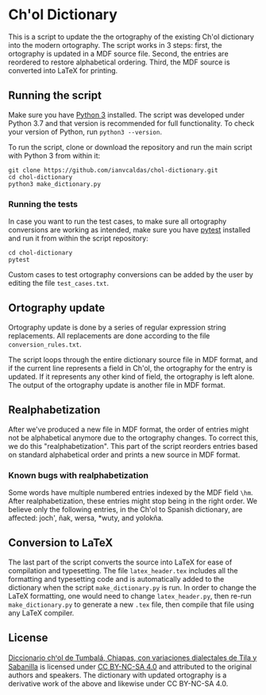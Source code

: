 
Ch'ol Dictionary
================

This is a script to update the the ortography of the existing Ch'ol dictionary
into the modern ortography. The script works in 3 steps: first, the ortography
is updated in a MDF source file. Second, the entries are reordered to restore
alphabetical ordering. Third, the MDF source is converted into LaTeX for
printing.


## Running the script

Make sure you have [Python 3](https://www.python.org) installed. The script was
developed under Python 3.7 and that version is recommended for full
functionality. To check your version of Python, run `python3 --version`.

To run the script, clone or download the repository and run the main script
with Python 3 from within it:

    git clone https://github.com/ianvcaldas/chol-dictionary.git
    cd chol-dictionary
    python3 make_dictionary.py

### Running the tests

In case you want to run the test cases, to make sure all ortography conversions
are working as intended, make sure you have
[pytest](https://docs.pytest.org/en/latest/) installed and run it from within
the script repository:

    cd chol-dictionary
    pytest

Custom cases to test ortography conversions can be added by the user by editing
the file `test_cases.txt`.


## Ortography update

Ortography update is done by a series of regular expression string
replacements. All replacements are done according to the file
`conversion_rules.txt`.

The script loops through the entire dictionary source file in MDF format, and
if the current line represents a field in Ch'ol, the ortography for the entry
is updated. If it represents any other kind of field, the ortography is left
alone. The output of the ortography update is another file in MDF format.


## Realphabetization

After we've produced a new file in MDF format, the order of entries might not
be alphabetical anymore due to the ortography changes. To correct this, we do
this "realphabetization". This part of the script reorders entries based on
standard alphabetical order and prints a new source in MDF format.

### Known bugs with realphabetization

Some words have multiple numbered entries indexed by the MDF field `\hm`. After
realphabetization, these entries might stop being in the right order. We
believe only the following entries, in the Ch'ol to Spanish dictionary, are
affected: joch', ñak, wersa, \*wuty, and yolokña.


## Conversion to LaTeX

The last part of the script converts the source into LaTeX for ease of
compilation and typesetting. The file `latex_header.tex` includes all the
formatting and typesetting code and is automatically added to the dictionary
when the script `make_dictionary.py` is run. In order to change the LaTeX
formatting, one would need to change `latex_header.py`, then re-run
`make_dictionary.py` to generate a new `.tex` file, then compile that file
using any LaTeX compiler.


## License

[Diccionario chꞌol de Tumbalá, Chiapas, con variaciones dialectales de Tila y
Sabanilla](https://www.sil.org/resources/archives/35328) is licensed under [CC
BY-NC-SA 4.0](https://creativecommons.org/licenses/by-nc-sa/4.0/legalcode) and
attributed to the original authors and speakers. The dictionary with updated
ortography is a derivative work of the above and likewise under CC BY-NC-SA
4.0.
